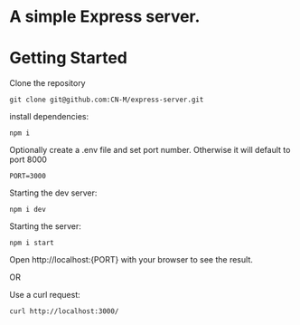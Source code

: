 # A simple Express server.

# Getting Started

Clone the repository

```
git clone git@github.com:CN-M/express-server.git
```

install dependencies:

```
npm i
```

Optionally create a .env file and set port number. Otherwise it will default to port 8000

```
PORT=3000
```

Starting the dev server:

```
npm i dev
```

Starting the server:

```
npm i start
```

Open http://localhost:{PORT} with your browser to see the result.

OR

Use a curl request:

```
curl http://localhost:3000/
```
